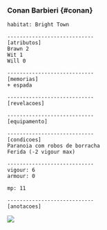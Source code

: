 ### Conan Barbieri {#conan}

```
habitat: Bright Town

----------------------------
[atributos]
Brawn 2
Wit 1
Will 0

----------------------------
[memorias]
+ espada

----------------------------
[revelacoes]

----------------------------
[equipamento]

----------------------------
[condicoes]
Paranoia com robos de borracha
Ferida (-2 vigour max)

----------------------------
vigour: 6 
armour: 0

mp: 11

----------------------------
[anotacoes]
```

![](https://i.imgur.com/sF47fFQ.png)
